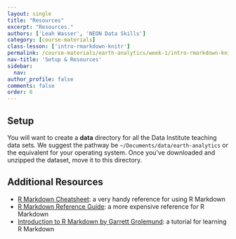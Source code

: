 ```yaml
---
layout: single
title: "Resources"
excerpt: "Resources."
authors: ['Leah Wasser', 'NEON Data Skills']
category: [course-materials]
class-lesson: ['intro-rmarkdown-knitr']
permalink: /course-materials/earth-analytics/week-1/intro-rmarkdown-knitr6/
nav-title: 'Setup & Resources'
sidebar:
  nav:
author_profile: false
comments: false
order: 6
---
```


## Setup




You will want to create a **data** directory for all the Data Institute teaching
data sets. We suggest the pathway be `~/Documents/data/earth-analytics` or
the equivalent for your operating system. Once you've downloaded and unzipped
the dataset, move it to this directory.


## Additional Resources

* <a href="http://www.rstudio.com/wp-content/uploads/2016/03/rmarkdown-cheatsheet-2.0.pdf" target="_blank"> R Markdown Cheatsheet</a>: a very handy reference for using R
Markdown
* <a href="http://www.rstudio.com/wp-content/uploads/2015/03/rmarkdown-reference.pdf" target="_blank"> R Markdown Reference Guide</a>: a more expensive reference for R
Markdown
* <a href="http://rmarkdown.rstudio.com/articles_intro.html" target="_blank"> Introduction to R Markdown by Garrett Grolemund</a>: a tutorial for learning R Markdown
